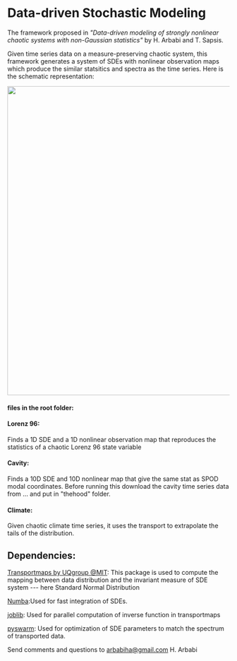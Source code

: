 # Data-driven Stochastic Modeling
The framework proposed in  *"Data-driven modeling of strongly nonlinear chaotic systems with non-Gaussian statistics"*
 by H. Arbabi and T. Sapsis.
 
Given time series data on a measure-preserving chaotic system, this framework generates a system of SDEs with nonlinear observation maps which produce the similar statsitics and spectra as the time series. Here is the schematic representation:

<img src="https://github.com/arbabiha/StochasticModelingwData/blob/master/thehood/FrameworkSketch.png" width="700">

#### files in the root folder:

#### Lorenz 96: 
Finds a 1D SDE and a 1D nonlinear observation map that reproduces the statistics of a chaotic Lorenz 96 state variable

#### Cavity: 
Finds a 10D SDE and 10D nonlinear map that give the same stat as SPOD modal coordinates. Before running this download the cavity time series data from ... and put in "thehood" folder.

#### Climate: 
Given chaotic climate time series, it uses the transport to extrapolate the tails of the distribution.


## Dependencies:

[Transportmaps by UQgroup @MIT](https://transportmaps.mit.edu/docs/): This package is used to compute the mapping between data distribution and the invariant measure of SDE system --- here Standard Normal Distribution

[Numba](https://numba.pydata.org/):Used for fast integration of SDEs.

[joblib](https://joblib.readthedocs.io/en/latest/): Used for parallel computation of inverse function in transportmaps

[pyswarm](https://pythonhosted.org/pyswarm/): Used for optimization of SDE parameters to match the spectrum of transported data.

Send comments and questions to arbabiha@gmail.com
H. Arbabi
